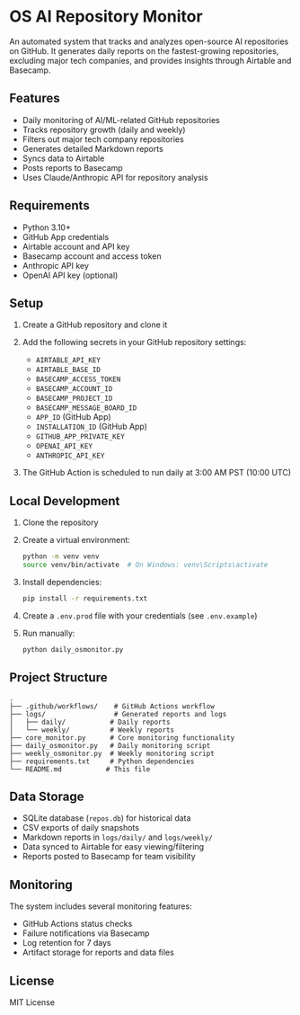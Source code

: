# OS AI Repository Monitor

An automated system that tracks and analyzes open-source AI repositories on GitHub. It generates daily reports on the fastest-growing repositories, excluding major tech companies, and provides insights through Airtable and Basecamp.

## Features

- Daily monitoring of AI/ML-related GitHub repositories
- Tracks repository growth (daily and weekly)
- Filters out major tech company repositories
- Generates detailed Markdown reports
- Syncs data to Airtable
- Posts reports to Basecamp
- Uses Claude/Anthropic API for repository analysis

## Requirements

- Python 3.10+
- GitHub App credentials
- Airtable account and API key
- Basecamp account and access token
- Anthropic API key
- OpenAI API key (optional)

## Setup

1. Create a GitHub repository and clone it
2. Add the following secrets in your GitHub repository settings:
   - `AIRTABLE_API_KEY`
   - `AIRTABLE_BASE_ID`
   - `BASECAMP_ACCESS_TOKEN`
   - `BASECAMP_ACCOUNT_ID`
   - `BASECAMP_PROJECT_ID`
   - `BASECAMP_MESSAGE_BOARD_ID`
   - `APP_ID` (GitHub App)
   - `INSTALLATION_ID` (GitHub App)
   - `GITHUB_APP_PRIVATE_KEY`
   - `OPENAI_API_KEY`
   - `ANTHROPIC_API_KEY`

3. The GitHub Action is scheduled to run daily at 3:00 AM PST (10:00 UTC)

## Local Development

1. Clone the repository
2. Create a virtual environment:
   ```bash
   python -m venv venv
   source venv/bin/activate  # On Windows: venv\Scripts\activate
   ```

3. Install dependencies:
   ```bash
   pip install -r requirements.txt
   ```

4. Create a `.env.prod` file with your credentials (see `.env.example`)

5. Run manually:
   ```bash
   python daily_osmonitor.py
   ```

## Project Structure

```
.
├── .github/workflows/    # GitHub Actions workflow
├── logs/                 # Generated reports and logs
│   ├── daily/           # Daily reports
│   └── weekly/          # Weekly reports
├── core_monitor.py      # Core monitoring functionality
├── daily_osmonitor.py   # Daily monitoring script
├── weekly_osmonitor.py  # Weekly monitoring script
├── requirements.txt     # Python dependencies
└── README.md           # This file
```

## Data Storage

- SQLite database (`repos.db`) for historical data
- CSV exports of daily snapshots
- Markdown reports in `logs/daily/` and `logs/weekly/`
- Data synced to Airtable for easy viewing/filtering
- Reports posted to Basecamp for team visibility

## Monitoring

The system includes several monitoring features:
- GitHub Actions status checks
- Failure notifications via Basecamp
- Log retention for 7 days
- Artifact storage for reports and data files

## License

MIT License